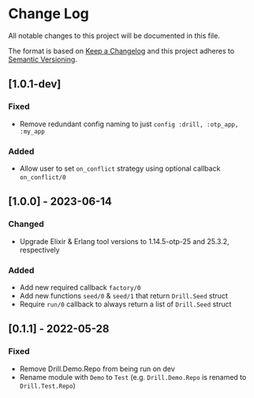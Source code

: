 # Change Log

All notable changes to this project will be documented in this file.

The format is based on [Keep a Changelog](http://keepachangelog.com/)
and this project adheres to [Semantic Versioning](http://semver.org/).

## [1.0.1-dev]

### Fixed

- Remove redundant config naming to just `config :drill, :otp_app, :my_app`

### Added

- Allow user to set `on_conflict` strategy using optional callback `on_conflict/0`

## [1.0.0] - 2023-06-14

### Changed

- Upgrade Elixir & Erlang tool versions to 1.14.5-otp-25 and 25.3.2, respectively

### Added

- Add new required callback `factory/0`
- Add new functions `seed/0` & `seed/1` that return `Drill.Seed` struct
- Require `run/0` callback to always return a list of `Drill.Seed` struct

## [0.1.1] - 2022-05-28

### Fixed

- Remove Drill.Demo.Repo from being run on dev
- Rename module with `Demo` to `Test` (e.g. `Drill.Demo.Repo` is renamed to `Drill.Test.Repo`)
